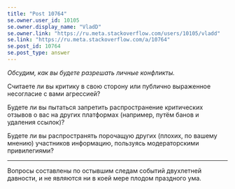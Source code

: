 ```yaml
---
title: "Post 10764"
se.owner.user_id: 10105
se.owner.display_name: "VladD"
se.owner.link: "https://ru.meta.stackoverflow.com/users/10105/vladd"
se.link: "https://ru.meta.stackoverflow.com/a/10764"
se.post_id: 10764
se.post_type: answer
---
```

<p><em>Обсудим, как вы будете разрешать личные конфликты.</em></p>
<p>Считаете ли вы критику в свою сторону или публично выраженное несогласие с вами агрессией?</p>
<p>Будете ли вы пытаться запретить распространение критических отзывов о вас на других платформах (например, путём банов и удаления ссылок)?</p>
<p>Будете ли вы распространять порочащую других (плохих, по вашему мнению) участников информацию, пользуясь модераторскими привилегиями?</p>
<hr />
<p>Вопросы составлены по остывшим следам событий двухлетней давности, и не являются ни в коей мере плодом праздного ума.</p>
